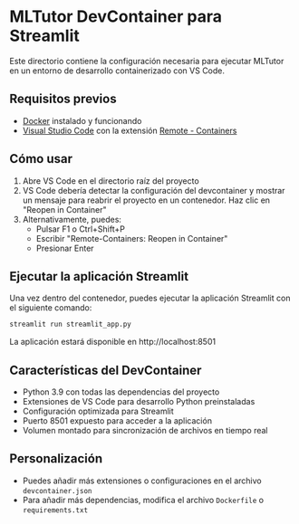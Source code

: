 # MLTutor DevContainer para Streamlit

Este directorio contiene la configuración necesaria para ejecutar MLTutor en un entorno de desarrollo containerizado con VS Code.

## Requisitos previos

- [Docker](https://www.docker.com/products/docker-desktop) instalado y funcionando
- [Visual Studio Code](https://code.visualstudio.com/) con la extensión [Remote - Containers](https://marketplace.visualstudio.com/items?itemName=ms-vscode-remote.remote-containers)

## Cómo usar

1. Abre VS Code en el directorio raíz del proyecto
2. VS Code debería detectar la configuración del devcontainer y mostrar un mensaje para reabrir el proyecto en un contenedor. Haz clic en "Reopen in Container"
3. Alternativamente, puedes:
   - Pulsar F1 o Ctrl+Shift+P
   - Escribir "Remote-Containers: Reopen in Container"
   - Presionar Enter

## Ejecutar la aplicación Streamlit

Una vez dentro del contenedor, puedes ejecutar la aplicación Streamlit con el siguiente comando:

```bash
streamlit run streamlit_app.py
```

La aplicación estará disponible en http://localhost:8501

## Características del DevContainer

- Python 3.9 con todas las dependencias del proyecto
- Extensiones de VS Code para desarrollo Python preinstaladas
- Configuración optimizada para Streamlit
- Puerto 8501 expuesto para acceder a la aplicación
- Volumen montado para sincronización de archivos en tiempo real

## Personalización

- Puedes añadir más extensiones o configuraciones en el archivo `devcontainer.json`
- Para añadir más dependencias, modifica el archivo `Dockerfile` o `requirements.txt`

